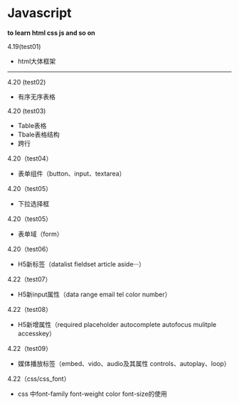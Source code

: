 # Javascript
<strong>to learn html css js and so on</strong>

4.19(test01)
<ul>
<li>html大体框架</li>
</ul>
<hr>
4.20 (test02)
<ul>
<li>有序无序表格</li>
</ul>
4.20 (test03)
 <ul>
 <li>Table表格</li>
 <li>Tbale表格结构</li>
 <li>跨行</li>
</ul>
 4.20（test04）
 <ul>
 <li>表单组件（button、input、textarea）</li>
 </ul>
 4.20（test05）
 <ul>
 <li>下拉选择框</li>
 </ul>
 4.20（test05）
 <ul>
 <li>表单域（form）</li>
 </ul>
  4.20（test06）
  <ul>
  <li>H5新标签（datalist fieldset article aside···）</li>
  </ul>
   </ul>
  4.22（test07）
    <ul>
    <li>H5新input属性（data range email tel color number）</li>
</ul>
</ul>
  4.22（test08）
    <ul>
    <li>H5新增属性（required placeholder autocomplete autofocus mulitple accesskey）</li>
</ul>
  4.22（test09）
    <ul>
    <li>媒体播放标签（embed、vido、audio及其属性 controls、autoplay、loop）</li>
</ul>
</ul>
  4.22（css/css_font）
    <ul>
    <li>css 中font-family font-weight color font-size的使用</li>
</ul>
